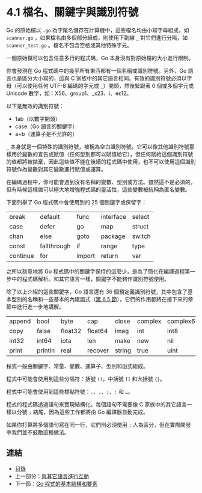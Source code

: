 # 4.1 檔名、關鍵字與識別符號

Go 的原始檔以 `.go` 為字尾名儲存在計算機中，這些檔名均由小寫字母組成，如 `scanner.go` 。如果檔名由多個部分組成，則使用下劃線 `_` 對它們進行分隔，如 `scanner_test.go` 。檔名不包含空格或其他特殊字元。

一個原始檔可以包含任意多行的程式碼，Go 本身沒有對原始檔的大小進行限制。

你會發現在 Go 程式碼中的幾乎所有東西都有一個名稱或識別符號。另外，Go 語言也是區分大小寫的，這與 C 家族中的其它語言相同。有效的識別符號必須以字母（可以使用任何 UTF-8 編碼的字元或 `_`）開頭，然後緊跟著 0 個或多個字元或 Unicode 數字，如：X56、group1、_x23、i、өԑ12。

以下是無效的識別符號： 

- 1ab（以數字開頭）
- case（Go 語言的關鍵字）
- a+b（運算子是不允許的）

`_` 本身就是一個特殊的識別符號，被稱為空白識別符號。它可以像其他識別符號那樣用於變數的宣告或賦值（任何型別都可以賦值給它），但任何賦給這個識別符號的值都將被拋棄，因此這些值不能在後續的程式碼中使用，也不可以使用這個識別符號作為變數對其它變數進行賦值或運算。

在編碼過程中，你可能會遇到沒有名稱的變數、型別或方法。雖然這不是必須的，但有時候這樣做可以極大地增強程式碼的靈活性，這些變數被統稱為匿名變數。

下面列舉了 Go 程式碼中會使用到的 25 個關鍵字或保留字：

<table class="table table-bordered table-striped table-condensed">
  <tr>
    <td>break</td>
    <td>default</td>
    <td>func</td>
    <td>interface</td>
    <td>select</td>
  </tr>
  <tr>
    <td>case</td>
    <td>defer</td>
    <td>go</td>
    <td>map</td>
    <td>struct</td>
  </tr>
  <tr>
    <td>chan</td>
    <td>else</td>
    <td>goto</td>
    <td>package</td>
    <td>switch</td>
  </tr>
  <tr>
    <td>const</td>
    <td>fallthrough</td>
    <td>if</td>
    <td>range</td>
    <td>type</td>
  </tr>
  <tr>
    <td>continue</td>
    <td>for</td>
    <td>import</td>
    <td>return</td>
    <td>var</td>
  </tr>
</table>

之所以刻意地將 Go 程式碼中的關鍵字保持的這麼少，是為了簡化在編譯過程第一步中的程式碼解析。和其它語言一樣，關鍵字不能夠作識別符號使用。

除了以上介紹的這些關鍵字，Go 語言還有 36 個預定義識別符號，其中包含了基本型別的名稱和一些基本的內建函式（[第 6.5 節](06.5.md)），它們的作用都將在接下來的章節中進行進一步地講解。

<table class="table table-bordered table-striped table-condensed">
  <tr>
    <td>append</td>
    <td>bool</td>
    <td>byte</td>
    <td>cap</td>
    <td>close</td>
    <td>complex</td>
    <td>complex64</td>
    <td>complex128</td>
    <td>uint16</td>
  </tr>
  <tr>
    <td>copy</td>
    <td>false</td>
    <td>float32</td>
    <td>float64</td>
    <td>imag</td>
    <td>int</td>
    <td>int8</td>
    <td>int16</td>
    <td>uint32</td>
  </tr>
  <tr>
    <td>int32</td>
    <td>int64</td>
    <td>iota</td>
    <td>len</td>
    <td>make</td>
    <td>new</td>
    <td>nil</td>
    <td>panic</td>
    <td>uint64</td>
  </tr>
  <tr>
    <td>print</td>
    <td>println</td>
    <td>real</td>
    <td>recover</td>
    <td>string</td>
    <td>true</td>
    <td>uint</td>
    <td>uint8</td>
    <td>uintptr</td>
  </tr>
</table>

程式一般由關鍵字、常量、變數、運算子、型別和函式組成。

程式中可能會使用到這些分隔符：括號 `()`，中括號 `[]` 和大括號 `{}`。

程式中可能會使用到這些標點符號：`.`、`,`、`;`、`:` 和 `…`。

程式的程式碼透過語句來實現結構化。每個語句不需要像 C 家族中的其它語言一樣以分號 `;` 結尾，因為這些工作都將由 Go 編譯器自動完成。

如果你打算將多個語句寫在同一行，它們則必須使用 `;` 人為區分，但在實際開發中我們並不鼓勵這種做法。

## 連結

- [目錄](directory.md)
- 上一部分：[與其它語言進行互動](03.9.md)
- 下一節：[Go 程式的基本結構和要素](04.2.md)
